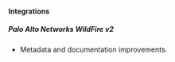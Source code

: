 
#### Integrations

##### Palo Alto Networks WildFire v2

- Metadata and documentation improvements. 
